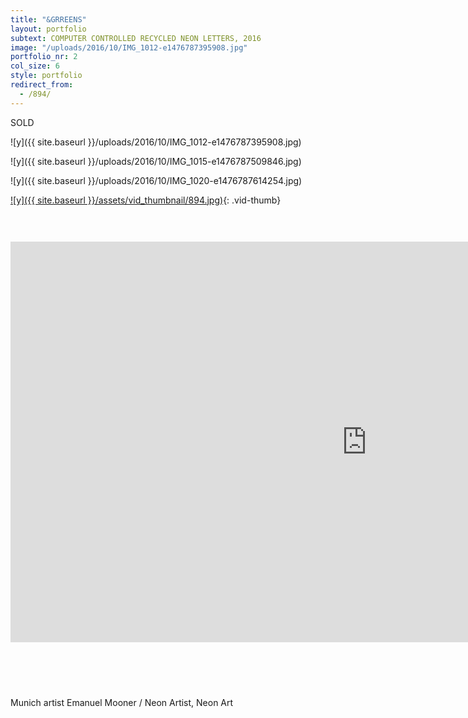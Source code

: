 ```yaml
---
title: "&GRREENS"
layout: portfolio
subtext: COMPUTER CONTROLLED RECYCLED NEON LETTERS, 2016
image: "/uploads/2016/10/IMG_1012-e1476787395908.jpg"
portfolio_nr: 2
col_size: 6
style: portfolio
redirect_from:
  - /894/
---
```

SOLD

![y]({{ site.baseurl }}/uploads/2016/10/IMG_1012-e1476787395908.jpg)

![y]({{ site.baseurl }}/uploads/2016/10/IMG_1015-e1476787509846.jpg)

![y]({{ site.baseurl }}/uploads/2016/10/IMG_1020-e1476787614254.jpg)

[![y]({{ site.baseurl }}/assets/vid_thumbnail/894.jpg)](https://www.youtube.com/watch?v=DrJ4GUZT77o){: .vid-thumb}

<span style="height: 30px; display: block;"></span>
<p><iframe src="https://www.youtube.com/watch?v=DrJ4GUZT77o&ab_channel=DompteurMooner" width="1140" height="641" frameborder="0" allowfullscreen="allowfullscreen"></iframe></p>
<span style="height: 60px; display: block;"></span>

Munich artist Emanuel Mooner / Neon Artist, Neon Art
